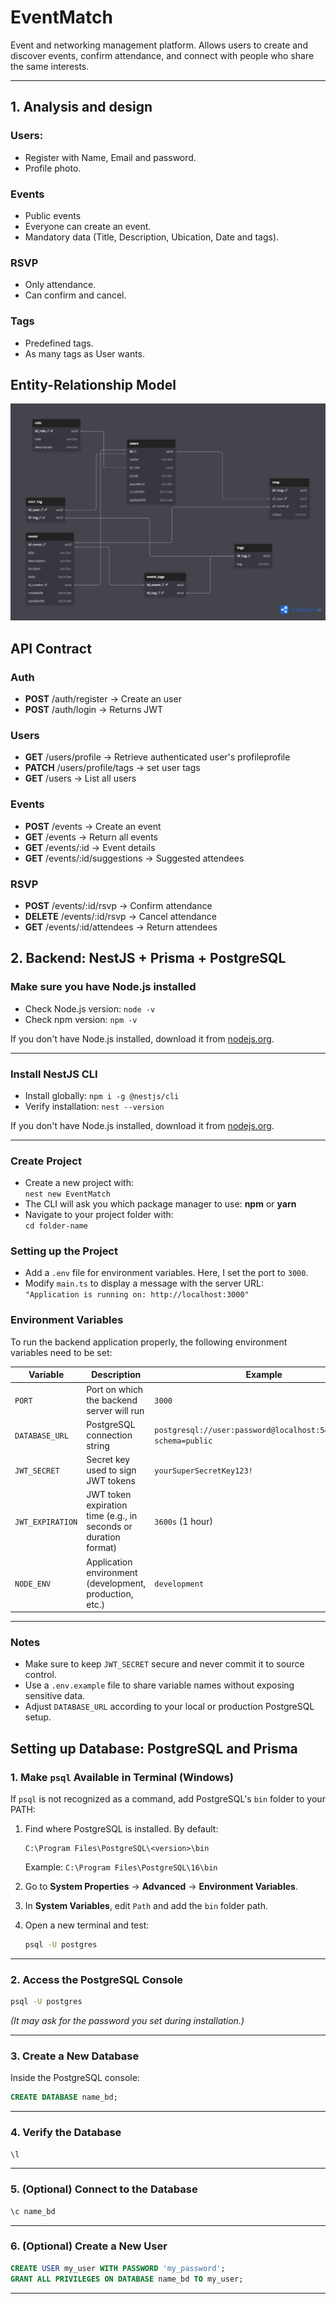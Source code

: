 # EventMatch
Event and networking management platform. Allows users to create and discover events, confirm attendance, and connect with people who share the same interests.

---
## 1. Analysis and design
### Users:
- Register with Name, Email and password.
- Profile photo.
### Events
- Public events
- Everyone can create an event.
- Mandatory data (Title, Description, Ubication, Date and tags).
### RSVP
- Only attendance.
- Can confirm and cancel.
### Tags
- Predefined tags.
- As many tags as User wants.
## Entity-Relationship Model
![Texto alternativo](/imgs/EventMatch.png)
## API Contract
### Auth
- **POST**  /auth/register -> Create an user
- **POST**  /auth/login -> Returns JWT
### Users
- **GET**  /users/profile -> Retrieve authenticated user's profileprofile
- **PATCH**  /users/profile/tags -> set user tags
- **GET**  /users -> List all users
### Events
- **POST**  /events -> Create an event
- **GET**  /events -> Return all events
- **GET**  /events/:id -> Event details
- **GET**  /events/:id/suggestions -> Suggested attendees
### RSVP
- **POST**  /events/:id/rsvp -> Confirm attendance
- **DELETE**  /events/:id/rsvp -> Cancel attendance 
- **GET**  /events/:id/attendees -> Return attendees

## 2. Backend: NestJS + Prisma + PostgreSQL

### Make sure you have Node.js installed

- Check Node.js version: `node -v`  
- Check npm version: `npm -v`  

If you don't have Node.js installed, download it from [nodejs.org](https://nodejs.org/en).

---

### Install NestJS CLI

- Install globally: `npm i -g @nestjs/cli`  
- Verify installation: `nest --version`  

If you don't have Node.js installed, download it from [nodejs.org](https://nodejs.org/en).

---

### Create Project

- Create a new project with:  
  `nest new EventMatch`  
- The CLI will ask you which package manager to use: **npm** or **yarn**  
- Navigate to your project folder with:  
  `cd folder-name`

### Setting up the Project

- Add a `.env` file for environment variables. Here, I set the port to `3000`.
- Modify `main.ts` to display a message with the server URL:  
  `"Application is running on: http://localhost:3000"`

### Environment Variables

To run the backend application properly, the following environment variables need to be set:

| Variable       | Description                             | Example                                               |
|----------------|-------------------------------------|-------------------------------------------------------|
| `PORT`          | Port on which the backend server will run | `3000`                                                |
| `DATABASE_URL`  | PostgreSQL connection string           | `postgresql://user:password@localhost:5432/dbname?schema=public` |
| `JWT_SECRET`    | Secret key used to sign JWT tokens     | `yourSuperSecretKey123!`                              |
| `JWT_EXPIRATION`| JWT token expiration time (e.g., in seconds or duration format) | `3600s` (1 hour)                                      |
| `NODE_ENV`      | Application environment (development, production, etc.) | `development`                                         |

---

### Notes

- Make sure to keep `JWT_SECRET` secure and never commit it to source control.
- Use a `.env.example` file to share variable names without exposing sensitive data.
- Adjust `DATABASE_URL` according to your local or production PostgreSQL setup.

## Setting up Database: PostgreSQL and Prisma

### 1. Make `psql` Available in Terminal (Windows)
If `psql` is not recognized as a command, add PostgreSQL's `bin` folder to your PATH:

1. Find where PostgreSQL is installed. By default:
   ```
   C:\Program Files\PostgreSQL\<version>\bin
   ```
   Example: `C:\Program Files\PostgreSQL\16\bin`

2. Go to **System Properties** → **Advanced** → **Environment Variables**.

3. In **System Variables**, edit `Path` and add the `bin` folder path.

4. Open a new terminal and test:
   ```bash
   psql -U postgres
   ```

---

### 2. Access the PostgreSQL Console
```bash
psql -U postgres
```
*(It may ask for the password you set during installation.)*

---

### 3. Create a New Database
Inside the PostgreSQL console:
```sql
CREATE DATABASE name_bd;
```

---

### 4. Verify the Database
```sql
\l
```

---

### 5. (Optional) Connect to the Database
```sql
\c name_bd
```

---

### 6. (Optional) Create a New User
```sql
CREATE USER my_user WITH PASSWORD 'my_password';
GRANT ALL PRIVILEGES ON DATABASE name_bd TO my_user;
```

---

